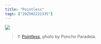 ```yaml
---
title: "Pointless"
tags: ["202502222335"]
---
```

![](../assets/202107161817.jpg)

>↑ [Pointless](202105271855), photo by Poncho Paradela.